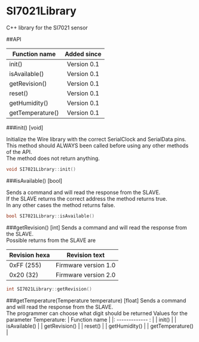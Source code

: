 # SI7021Library
C++ library for the SI7021 sensor



##API

| Function name    | Added since   | 
| -------------    |:-------------:| 
| init()           | Version 0.1   |
| isAvailable()    | Version 0.1   |
| getRevision()    | Version 0.1   |
| reset()          | Version 0.1   |
| getHumidity()    | Version 0.1   |
| getTemperature() | Version 0.1   |


###init() [void]

Initialize the Wire library with the correct SerialClock and SerialData pins.  
This method should ALWAYS been called before using any other methods of the API. <br />
The method does not return anything.

```C++
void SI7021Library::init()
```

###isAvailable() [bool]

Sends a command and will read the response from the SLAVE. <br />
If the SLAVE returns the correct address the method returns true. <br />
In any other cases the method returns false.

```C++
bool SI7021Library::isAvailable()
```

###getRevision() [int]
Sends a command and will read the response from the SLAVE. <br />
Possible returns from the SLAVE are <br />

| Revision hexa    | Revision text         | 
| -------------    |:---------------------:| 
| 0xFF (255)       | Firmware version 1.0  |
| 0x20 (32)        | Firmware version 2.0  |

```C++
int SI7021Library::getRevision()
```

###getTemperature(Temperature temperature) [float]
Sends a command and will read the response from the SLAVE. <br />
The programmer can choose what digit should be returned
Values for the parameter Temperature:
| Function name    | 
|: -------------  :  |
| init()           |
| isAvailable()    |
| getRevision()    |
| reset()          |
| getHumidity()    |
| getTemperature() |
